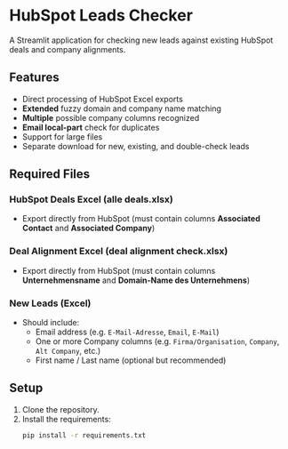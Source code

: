 # HubSpot Leads Checker

A Streamlit application for checking new leads against existing HubSpot deals and company alignments.

## Features

- Direct processing of HubSpot Excel exports
- **Extended** fuzzy domain and company name matching
- **Multiple** possible company columns recognized
- **Email local-part** check for duplicates
- Support for large files
- Separate download for new, existing, and double-check leads

## Required Files

### HubSpot Deals Excel (alle deals.xlsx)
- Export directly from HubSpot (must contain columns **Associated Contact** and **Associated Company**)

### Deal Alignment Excel (deal alignment check.xlsx)
- Export directly from HubSpot (must contain columns **Unternehmensname** and **Domain-Name des Unternehmens**)

### New Leads (Excel)
- Should include:
  - Email address (e.g. `E-Mail-Adresse`, `Email`, `E-Mail`)
  - One or more Company columns (e.g. `Firma/Organisation`, `Company`, `Alt Company`, etc.)
  - First name / Last name (optional but recommended)

## Setup

1. Clone the repository.
2. Install the requirements:
   ```bash
   pip install -r requirements.txt
